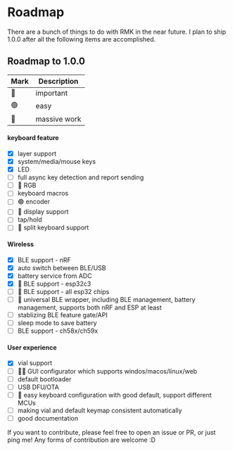 # Roadmap

There are a bunch of things to do with RMK in the near future. I plan to ship 1.0.0 after all the following items are accomplished.

## Roadmap to 1.0.0

| Mark | Description |
| ---- | ----------- |
|  🔴  | important   |
|  🟢  | easy        |
|  🔵  | massive work|


#### keyboard feature
  - [x] layer support
  - [x] system/media/mouse keys
  - [x] LED
  - [ ] full async key detection and report sending
  - [ ] 🔴 RGB
  - [ ] keyboard macros
  - [ ] 🟢 encoder
  - [ ] 🔵 display support
  - [ ] tap/hold
  - [ ] 🔵 split keyboard support

#### Wireless
  - [x] BLE support - nRF
  - [x] auto switch between BLE/USB
  - [x] battery service from ADC
  - [x] 🔴 BLE support - esp32c3
  - [ ] 🔴 BLE support - all esp32 chips
  - [ ] 🔵 universal BLE wrapper, including BLE management, battery management, supports both nRF and ESP at least
  - [ ] stablizing BLE feature gate/API
  - [ ] sleep mode to save battery
  - [ ] BLE support - ch58x/ch59x

#### User experience
  - [x] vial support
  - [ ] 🔴🔵 GUI configurator which supports windos/macos/linux/web
  - [ ] default bootloader
  - [ ] USB DFU/OTA
  - [ ] 🔴 easy keyboard configuration with good default, support different MCUs
  - [ ] making vial and default keymap consistent automatically
  - [ ] good documentation

If you want to contribute, please feel free to open an issue or PR, or just ping me! Any forms of contribution are welcome :D

